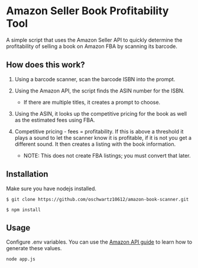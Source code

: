 # Amazon Seller Book Profitability Tool

A simple script that uses the Amazon Seller API to quickly determine the profitability of selling a book on Amazon FBA by scanning its barcode.

## How does this work?

1. Using a barcode scanner, scan the barcode ISBN into the prompt.

2. Using the Amazon API, the script finds the ASIN number for the ISBN.
    * If there are multiple titles, it creates a prompt to choose.

3. Using the ASIN, it looks up the competitive pricing for the book as well as the estimated fees using FBA.

4. Competitive pricing - fees = profitability.  If this is above a threshold it plays a sound to let the scanner know it is profitable, if it is not you get a different sound. It then creates a listing with the book information. 
    * NOTE: This does not create FBA listings; you must convert that later.

## Installation

Make sure you have nodejs installed. 

```
$ git clone https://github.com/oschwartz10612/amazon-book-scanner.git

$ npm install
```

## Usage

Configure .env variables. You can use the [Amazon API guide](https://github.com/amzn/selling-partner-api-docs/blob/main/guides/en-US/developer-guide/SellingPartnerApiDeveloperGuide.md) to learn how to generate these values.

```
node app.js
```
